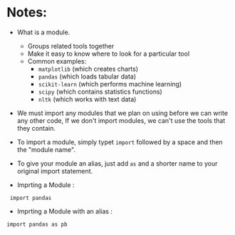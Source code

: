# Notes:
 - What is a module.
   - Groups related tools together
   - Make it easy to know where to look for a particular tool
   - Common examples:
     - `matplotlib` (which creates charts)  
     - `pandas` (which loads tabular data)
     - `scikit-learn` (which performs machine learning)
     - `scipy` (which contains statistics functions) 
     - `nltk` (which works with text data)
    
 - We must import any modules that we plan on using before we can write any other code, If we don't import modules, we can't use the tools that they contain.
 - To import a module, simply typet `import` followed by a space and then the "module name".
 - To give your module an alias, just add `as` and a shorter name to your original import statement.
  - Imprting a Module :
 ```
  import pandas
  ```
  - Imprting a Module with an alias :
```
import pandas as pb
```